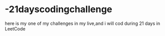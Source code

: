 # -21dayscodingchallenge
here is my one of my challenges in my live,and i will cod during 21 days in LeetCode
